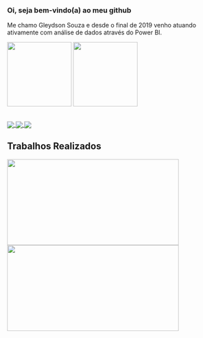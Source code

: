 ### Oi, seja bem-vindo(a) ao meu github

Me chamo Gleydson Souza e desde o final de 2019 venho atuando ativamente com análise de dados através do Power BI.


<!--
**gleydsonms2/gleydsonms2** is a ✨ _special_ ✨ repository because its `README.md` (this file) appears on your GitHub profile.

Here are some ideas to get you started:

- 🔭 I’m currently working on ...
- 🌱 I’m currently learning ...
- 👯 I’m looking to collaborate on ...
- 🤔 I’m looking for help with ...
- 💬 Ask me about ...
- 📫 How to reach me: ...
- 😄 Pronouns: ...
- ⚡ Fun fact: ...
-->
<div>
<img height="150em" src="https://github-readme-stats.vercel.app/api?username=gleydsonms2&show_icons=true&theme=dark"/>
<img height="150em" src="https://github-readme-stats.vercel.app/api/top-langs/?username=gleydsonms2&layout=compact&langs_count=168&theme=dark"/>
</div>

##

<a href="https://www.linkedin.com/in/gleydsonms/" target="_blank">
  <img align="center" src="https://img.shields.io/badge/LinkedIn-0077B5?style=for-the-badge&logo=linkedin&logoColor=white" />
</a>
<a href="https://instagram.com/gleydsonms" target="_blank">
  <img align="center" src="https://img.shields.io/badge/Instagram-E4405F?style=for-the-badge&logo=instagram&logoColor=white" />
</a>
<a href="mailto:gleydsonms@gmail.com" target="_blank">
  <img align="center" src="https://img.shields.io/badge/Gmail-D14836?style=for-the-badge&logo=gmail&logoColor=white" />
</a>
 
 ## Trabalhos Realizados
 <div>
 <a href="https://app.powerbi.com/view?r=eyJrIjoiODVhNmIyMDEtZDU0Yy00YTNjLWI1MzYtNjdmNWNhNTZlMjMzIiwidCI6IjZkZWYyOTZmLTZmMzYtNDAwYy1hODlhLWU1NjQyOGZhYzY4NCJ9" target="_blank">
  <img align="center" src="https://user-images.githubusercontent.com/82005568/215280432-4c81cbcf-8efc-4f9f-9a08-526f6d70b7ce.png" width="400" height="200" />
</a>

  
  
<a href="https://app.powerbi.com/view?r=eyJrIjoiM2IzODBmZmQtMjE0Ni00YTc3LWEwMTMtYTIzNmY2YWU2NTE3IiwidCI6IjZkZWYyOTZmLTZmMzYtNDAwYy1hODlhLWU1NjQyOGZhYzY4NCJ9" target="_blank">
  <img align="center" src="https://user-images.githubusercontent.com/82005568/215281889-9ba6db49-089d-4908-bc45-7e8d4596f4e5.png" width="400" height="200" />
</a>
  </div>

